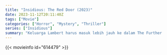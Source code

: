 ```yaml
---
title: "Insidious: The Red Door (2023)"
date: 2023-11-12T20:11:40Z
tags: ["Movie"]
categories: ["Horror", "Mystery", "Thriller"]
series: ["Insidious"]
summary: "Keluarga Lambert harus masuk lebih jauh ke dalam The Further daripada sebelumnya untuk mengistirahatkan iblis mereka untuk selamanya."
---
```


<mux-player stream-type="on-demand"
src="https://kp3d-my.sharepoint.com/personal/ryoo_kp3d_onmicrosoft_com/_layouts/15/download.aspx?share=Eba2FYfCQ7FAhCI6u4lqbN8B3Dh0i7C_x8vR_SCzZoqT3w" prefer-playback="mse" controls>

</mux-player>


{{< movieinfo id="614479" >}}

<script src="https://cdn.jsdelivr.net/npm/@mux/mux-player"></script>

 <script type="application/ld+json ">
{
"@context": "https://schema.org/",
"@type": "VideoObject",
"name": "Insidious: The Red Door (2023)",
"contentUrl": "https://stream.mux.com/v023y2h2pjhSBtL89wXRv6pD951WMGrdUDd01N001tzpY8.m3u8",
"thumbnailUrl": "https://www.themoviedb.org/t/p/original/yinTBbS9ZDAxQd4kc3t5z0rzSzG.jpg?width=314&fit_mode=preserve&time=25",
"uploadDate": "2023-11-12T20:11:40Z",
}

</script>
